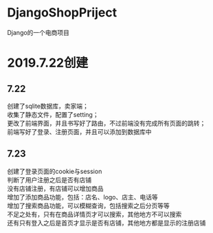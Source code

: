 # DjangoShopPriject
Django的一个电商项目
# 2019.7.22创建
## 7.22

创建了sqlite数据库，卖家端；<br/>
收集了静态文件，配置了setting；<br/>
更改了前端界面，并且书写好了路由，不过前端没有完成所有页面的跳转；<br/>
前端写好了登录、注册页面，并且可以添加到数据库中

## 7.23
创建了登录页面的cookie与session<br/>
判断了用户注册之后是否有店铺<br/>
没有店铺注册，有店铺可以增加商品<br/>
增加了添加商品功能，包括：店名、logo、店主、电话等<br/>
增加了搜索商品功能，可以模糊查询，包括搜索之后分页等等<br/>
不足之处有，只有在商品详情页才可以搜索，其他地方不可以搜索<br/>
还有只有登入之后是首页才显示是否有店铺，其他地方都是显示的注册店铺